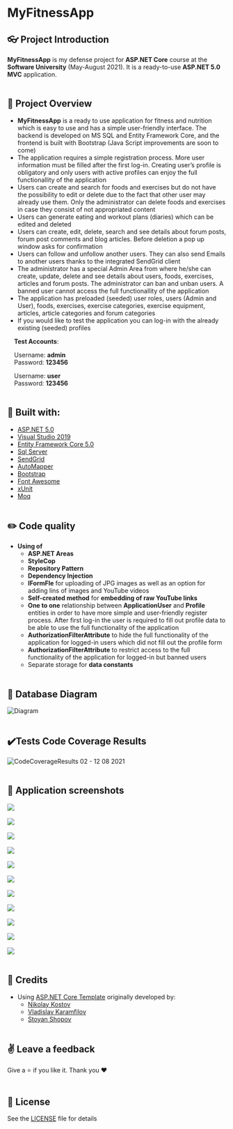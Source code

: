 # MyFitnessApp

## :eyeglasses: Project Introduction
**MyFitnessApp** is my defense project for **ASP.NET Core** course at the **Software University** (May-August 2021). It is a ready-to-use **ASP.NET 5.0 MVC** application.
<br/><br/>

## 📝 Project Overview
-	**MyFitnessApp** is a ready to use application for fitness and nutrition which is easy to use and has a simple user-friendly interface. The backend is developed on MS SQL and Entity Framework Core, and the frontend is built with Bootstrap (Java Script improvements are soon to come)
-	The application requires a simple registration process. More user information must be filled after the first log-in. Creating user’s profile is obligatory and only users with active profiles can enjoy the full functionallity of the application
-	Users can create and search for foods and exercises but do not have the possibility to edit or delete due to the fact that other user may already use them. Only the administrator can delete foods and exercises in case they consist of not appropriated content
-	Users can generate eating and workout plans (diaries) which can be edited and deleted
-	Users can create, edit, delete, search and see details about forum posts, forum post comments and blog articles. Before deletion a pop up window asks for confirmation
-	Users can follow and unfollow another users. They can also send Emails to another users thanks to the integrated SendGrid client
-	The administrator has a special Admin Area from where he/she can create, update, delete and see details about users, foods, exercises, articles and forum posts. The administrator can ban and unban users. A banned user cannot access the full functionallity of the application
-	The application has preloaded (seeded) user roles, users (Admin and User), foods, exercises, exercise categories, exercise equipment, articles, article categories and forum categories
- If you would like to test the application you can log-in with the already existing (seeded) profiles

&nbsp;&nbsp;&nbsp;&nbsp;**Test Accounts**:

&nbsp;&nbsp;&nbsp;&nbsp;Username: **admin**  
&nbsp;&nbsp;&nbsp;&nbsp;Password: **123456**  

&nbsp;&nbsp;&nbsp;&nbsp;Username: **user**  
&nbsp;&nbsp;&nbsp;&nbsp;Password: **123456** 
<br/><br/>

## :hammer: Built with:
* [ASP.NET 5.0](https://github.com/dotnet/aspnetcore)
* [Visual Studio 2019](https://github.com/github/VisualStudio)
* [Entity Framework Core 5.0](https://github.com/dotnet/efcore)
* [Sql Server](https://www.microsoft.com/en-us/sql-server/sql-server-downloads)
* [SendGrid](https://github.com/sendgrid)
* [AutoMapper](https://github.com/AutoMapper/AutoMapper)
* [Bootstrap](https://github.com/twbs/bootstrap)
* [Font Awesome](https://fontawesome.com/)
* [xUnit](https://github.com/xunit/xunit)
* [Moq](https://github.com/moq/moq)
<br/><br/>

## :pencil2: Code quality 
- **Using of**
   * **ASP.NET Areas**
   * **StyleCop**
   * **Repository Pattern**
   * **Dependency Injection**
   * **IFormFle** for uploading of JPG images as well as an option for adding lins of images and YouTube videos
   * **Self-created method** for **embedding of raw YouTube links**
   * **One to one** relationship between **ApplicationUser** and **Profile** entities in order to have more simple and user-friendly register process. After first log-in the user is required to fill out profile data to be able to use the full functionality of the application
   * **AuthorizationFilterAttribute** to hide the full functionality of the application for logged-in users which did not fill out the profile form
   * **AuthorizationFilterAttribute** to restrict access to the full functionality of the application for logged-in but banned users
   * Separate storage for **data constants**
<br/><br/>

## :wrench: Database Diagram
![Diagram](https://user-images.githubusercontent.com/72765831/128600927-d6c5043c-48e5-43f4-9d87-be343908f97e.jpg)
<br/><br/>

## ✔️Tests Code Coverage Results
![CodeCoverageResults  02 - 12 08 2021](https://user-images.githubusercontent.com/72765831/129264711-cbc42dbd-b2e1-4ab2-b18b-b5d2f81787c4.png)
<br/><br/>

## 📸 Application screenshots
<kbd><img src="https://github.com/GeorgiGradev/MyFitnessApp/blob/main/MyFitnessApp/AppScreenshots/1.IndexPage.PNG" /></kbd>
<br/><br/>
<kbd><img src="https://github.com/GeorgiGradev/MyFitnessApp/blob/main/MyFitnessApp/AppScreenshots/2.WelcomePage.PNG" /></kbd>
<br/><br/>
<kbd><img src="https://github.com/GeorgiGradev/MyFitnessApp/blob/main/MyFitnessApp/AppScreenshots/3.Profile.PNG" /></kbd>
<br/><br/>
<kbd><img src="https://github.com/GeorgiGradev/MyFitnessApp/blob/main/MyFitnessApp/AppScreenshots/4.AllUsers.PNG" /></kbd>
<br/><br/>
<kbd><img src="https://github.com/GeorgiGradev/MyFitnessApp/blob/main/MyFitnessApp/AppScreenshots/5.AllExercises.PNG" /></kbd>
<br/><br/>
<kbd><img src="https://github.com/GeorgiGradev/MyFitnessApp/blob/main/MyFitnessApp/AppScreenshots/6.%20ExerciseDiary.PNG" /></kbd>
<br/><br/>
<kbd><img src="https://github.com/GeorgiGradev/MyFitnessApp/blob/main/MyFitnessApp/AppScreenshots/7..FoodDiary.PNG" /></kbd>
<br/><br/>
<kbd><img src="https://github.com/GeorgiGradev/MyFitnessApp/blob/main/MyFitnessApp/AppScreenshots/8.Articles.PNG" /></kbd>
<br/><br/>
<kbd><img src="https://github.com/GeorgiGradev/MyFitnessApp/blob/main/MyFitnessApp/AppScreenshots/9.ForumPost.PNG" /></kbd>
<br/><br/>
<kbd><img src="https://github.com/GeorgiGradev/MyFitnessApp/blob/main/MyFitnessApp/AppScreenshots/10.AdminDashBoard.PNG" /></kbd>
<br/><br/>
<kbd><img src="https://github.com/GeorgiGradev/MyFitnessApp/blob/main/MyFitnessApp/AppScreenshots/11..AdminUserArea.PNG" /></kbd>
<br/><br/>

## :handshake: Credits
- Using [ASP.NET Core Template](https://github.com/NikolayIT/ASP.NET-Core-Template) originally developed by:
   * [Nikolay Kostov](https://github.com/NikolayIT)
   * [Vladislav Karamfilov](https://github.com/vladislav-karamfilov)
   * [Stoyan Shopov](https://github.com/StoyanShopov)
<br/><br/>

## :v: Leave a feedback
Give a :star: if you like it.
Thank you ❤️
<br/><br/>

## 📖 License
See the [LICENSE](https://github.com/GeorgiGradev/MyFitnessApp/blob/main/LICENSE) file for details
